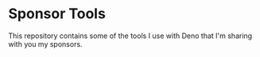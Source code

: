 # Sponsor Tools

This repository contains some of the tools I use with Deno that I'm sharing with you my
sponsors.
